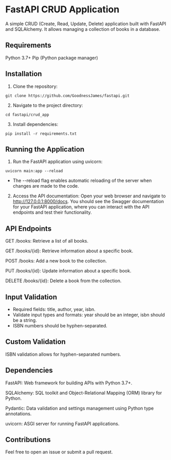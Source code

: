 # FastAPI CRUD Application
A simple CRUD (Create, Read, Update, Delete) application built with FastAPI and SQLAlchemy. It allows managing a collection of books in a database.

## Requirements
Python 3.7+
Pip (Python package manager)

## Installation
1. Clone the repository:
```
git clone https://github.com/GoodnessJames/fastapi.git
```
2. Navigate to the project directory:
```
cd fastapi/crud_app
```
3. Install dependencies:
```
pip install -r requirements.txt
```
## Running the Application
1. Run the FastAPI application using uvicorn:
```
uvicorn main:app --reload
```

- The --reload flag enables automatic reloading of the server when changes are made to the code.

2. Access the API documentation: Open your web browser and navigate to http://127.0.0.1:8000/docs. You should see the Swagger documentation for your FastAPI application, where you can interact with the API endpoints and test their functionality.

## API Endpoints
GET /books: Retrieve a list of all books.

GET /books/{id}: Retrieve information about a specific book.

POST /books: Add a new book to the collection.

PUT /books/{id}: Update information about a specific book.

DELETE /books/{id}: Delete a book from the collection.

## Input Validation
- Required fields: title, author, year, isbn.
- Validate input types and formats: year should be an integer, isbn should be a string.
- ISBN numbers should be hyphen-separated.

## Custom Validation
ISBN validation allows for hyphen-separated numbers.

## Dependencies
FastAPI: Web framework for building APIs with Python 3.7+.

SQLAlchemy: SQL toolkit and Object-Relational Mapping (ORM) library for Python.

Pydantic: Data validation and settings management using Python type annotations.

uvicorn: ASGI server for running FastAPI applications.

## Contributions
Feel free to open an issue or submit a pull request.
